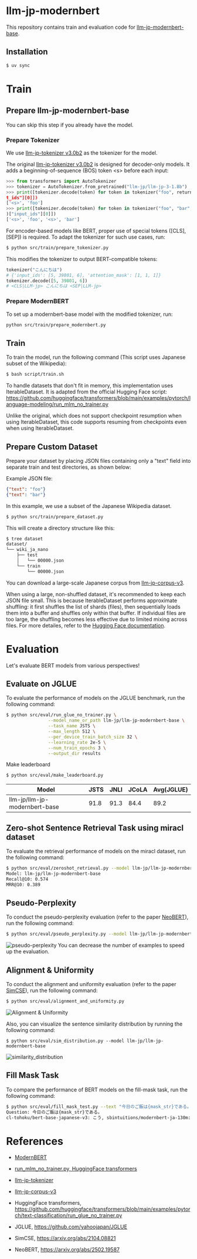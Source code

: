 # llm-jp-modernbert
This repository contains train and evaluation code for [llm-jp-modernbert-base](https://huggingface.co/llm-jp/llm-jp-modernbert-base).

## Installation

```bash
$ uv sync
```

# Train


## Prepare llm-jp-modernbert-base

You can skip this step if you already have the model.

### Prepare Tokenizer

We use [llm-jp-tokenizer v3.0b2](https://github.com/llm-jp/llm-jp-tokenizer) as the tokenizer for the model.

The original [llm-jp-tokenizer v3.0b2](https://github.com/llm-jp/llm-jp-tokenizer) is designed for decoder-only models. It adds a beginning-of-sequence (BOS) token \<s\> before each input:

```python
>>> from transformers import AutoTokenizer
>>> tokenizer = AutoTokenizer.from_pretrained("llm-jp/llm-jp-3-1.8b")
>>> print([tokenizer.decode(token) for token in tokenizer("foo", return_tensors="pt")["inpu
t_ids"][0]])
['<s>', 'foo']
>>> print([tokenizer.decode(token) for token in tokenizer("foo", "bar", return_tensors="pt"
)["input_ids"][0]])
['<s>', 'foo', '<s>', 'bar']
```

For encoder-based models like BERT, proper use of special tokens ([CLS], [SEP]) is required. To adapt the tokenizer for such use cases, run:

```bash
$ python src/train/prepare_tokenizer.py
```
This modifies the tokenizer to output BERT-compatible tokens:

```python
tokenizer("こんにちは")
# {'input_ids': [5, 39801, 6], 'attention_mask': [1, 1, 1]}
tokenizer.decode([5, 39801, 6])
# <CLS|LLM-jp> こんにちは <SEP|LLM-jp>
```


### Prepare ModernBERT

To set up a modernbert-base model with the modified tokenizer, run:
```bash
python src/train/prepare_modernbert.py
```

## Train

To train the model, run the following command (This script uses Japanese subset of the Wikipedia):
```bash
$ bash script/train.sh
```

To handle datasets that don't fit in memory, this implementation uses IterableDataset.
It is adapted from the official Hugging Face script:
https://github.com/huggingface/transformers/blob/main/examples/pytorch/language-modeling/run_mlm_no_trainer.py

Unlike the original, which does not support checkpoint resumption when using IterableDataset, this code supports resuming from checkpoints even when using IterableDataset.


## Prepare Custom Dataset

Prepare your dataset by placing JSON files containing only a "text" field into separate train and test directories, as shown below:

Example JSON file:
```json
{"text": "foo"}
{"text": "bar"}
```

In this example, we use a subset of the Japanese Wikipedia dataset.
```bash
$ python src/train/prepare_dataset.py
```

This will create a directory structure like this:
```bash
$ tree dataset
dataset/
└── wiki_ja_nano
    ├── test
    │   └── 00000.json
    └── train
        └── 00000.json
```

You can download a large-scale Japanese corpus from [llm-jp-corpus-v3](https://gitlab.llm-jp.nii.ac.jp/datasets/llm-jp-corpus-v3).

When using a large, non-shuffled dataset, it's recommended to keep each JSON file small.
This is because IterableDataset performs approximate shuffling: it first shuffles the list of shards (files), then sequentially loads them into a buffer and shuffles only within that buffer.
If individual files are too large, the shuffling becomes less effective due to limited mixing across files.
For more detailes, refer to the [Hugging Face documentation](https://huggingface.co/docs/datasets/v3.5.0/en/package_reference/main_classes#datasets.IterableDataset.shuffle).

# Evaluation
Let's evaluate BERT models from various perspectives!


## Evaluate on JGLUE

To evaluate the performance of models on the JGLUE benchmark, run the following command:
```bash
$ python src/eval/run_glue_no_trainer.py \
                --model_name_or_path llm-jp/llm-jp-modernbert-base \
                --task_name JSTS \
                --max_length 512 \
                --per_device_train_batch_size 32 \
                --learning_rate 2e-5 \
                --num_train_epochs 3 \
                --output_dir results
```

Make leaderboard
```bash
$ python src/eval/make_leaderboard.py
```
| Model                         | JSTS | JNLI | JCoLA | Avg(JGLUE) |
| ----------------------------- | ---- | ---- | ----- | ---------- |
| llm-jp/llm-jp-modernbert-base | 91.8 | 91.3 | 84.4  | 89.2       |


## Zero-shot Sentence Retrieval Task using miracl dataset

To evaluate the retrieval performance of models on the miracl dataset, run the following command:
```bash
$ python src/eval/zeroshot_retrieval.py --model llm-jp/llm-jp-modernbert-base
Model: llm-jp/llm-jp-modernbert-base
Recall@10: 0.574
MRR@10: 0.389
```


## Pseudo-Perplexity

To conduct the pseudo-perplexity evaluation (refer to the paper [NeoBERT](https://arxiv.org/abs/2502.19587)), run the following command:
```bash
$ python src/eval/pseudo_perplexity.py --model llm-jp/llm-jp-modernbert-base --num_examples 2000
```
![pseudo-perplexity](./results/pseudo_perplexity/llm-jp/llm-jp-modernbert-base/pseudo_perplexity.png)
You can decrease the number of examples to speed up the evaluation.

## Alignment & Uniformity

To conduct the alignment and uniformity evaluation (refer to the paper [SimCSE](https://arxiv.org/abs/2104.08821)), run the following command:
```bash
$ python src/eval/alignment_and_uniformity.py
```
![Alignment & Uniformity](./Alignment_vs_Uniformity.png)

Also, you can visualize the sentence similarity distribution by running the following command:
```
$ python src/eval/sim_distribution.py --model llm-jp/llm-jp-modernbert-base
```
![similarity_distribution](./results/sentence_sim_dist/llm-jp/llm-jp-modernbert-base/distribution.png)

## Fill Mask Task

To compare the performance of BERT models on the fill-mask task, run the following command:
```bash
$ python src/eval/fill_mask_test.py --text "今日のご飯は{mask_str}である。"
Question: 今日のご飯は{mask_str}である。
cl-tohoku/bert-base-japanese-v3: こう, sbintuitions/modernbert-ja-130m: カレーライス, llm-jp/llm-jp-modernbert-base: 納豆,
```



# References

- [ModernBERT](https://arxiv.org/abs/2412.13663)
- [run_mlm_no_trainer.py, HuggingFace transformers](https://github.com/huggingface/transformers/blob/main/examples/pytorch/language-modeling/run_mlm_no_trainer.py)
- [llm-jp-tokenizer](https://github.com/llm-jp/llm-jp-tokenizer)
- [llm-jp-corpus-v3](https://gitlab.llm-jp.nii.ac.jp/datasets/llm-jp-corpus-v3)

- HuggingFace transformers, https://github.com/huggingface/transformers/blob/main/examples/pytorch/text-classification/run_glue_no_trainer.py
- JGLUE, https://github.com/yahoojapan/JGLUE
- SimCSE, https://arxiv.org/abs/2104.08821
- NeoBERT, https://arxiv.org/abs/2502.19587



